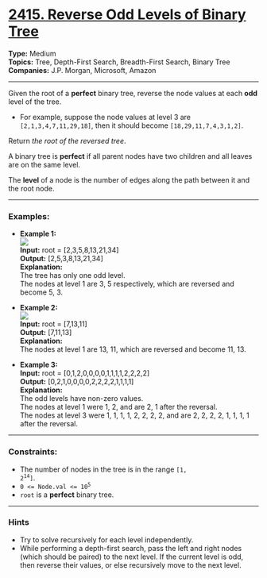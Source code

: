 # [2415. Reverse Odd Levels of Binary Tree](https://leetcode.com/problems/reverse-odd-levels-of-binary-tree)

**Type:** Medium <br>
**Topics:** Tree, Depth-First Search, Breadth-First Search, Binary Tree <br>
**Companies:** J.P. Morgan, Microsoft, Amazon
<hr>

Given the root of a **perfect** binary tree, reverse the node values at each **odd** level of the tree.
- For example, suppose the node values at level 3 are `[2,1,3,4,7,11,29,18]`, then it should become `[18,29,11,7,4,3,1,2]`.

Return *the root of the reversed tree*.

A binary tree is **perfect** if all parent nodes have two children and all leaves are on the same level.

The **level** of a node is the number of edges along the path between it and the root node.
<hr>

### Examples:
- **Example 1:** <br>
![](https://assets.leetcode.com/uploads/2022/07/28/first_case1.png) <br>
**Input:** root = [2,3,5,8,13,21,34] <br>
**Output:** [2,5,3,8,13,21,34] <br>
**Explanation:** <br>
The tree has only one odd level. <br>
The nodes at level 1 are 3, 5 respectively, which are reversed and become 5, 3.

- **Example 2:** <br>
![](https://assets.leetcode.com/uploads/2022/07/28/second_case3.png) <br>
**Input:** root = [7,13,11] <br>
**Output:** [7,11,13] <br>
**Explanation:** <br>
The nodes at level 1 are 13, 11, which are reversed and become 11, 13.

- **Example 3:** <br>
**Input:** root = [0,1,2,0,0,0,0,1,1,1,1,2,2,2,2] <br>
**Output:** [0,2,1,0,0,0,0,2,2,2,2,1,1,1,1] <br>
**Explanation:** <br>
The odd levels have non-zero values. <br>
The nodes at level 1 were 1, 2, and are 2, 1 after the reversal. <br>
The nodes at level 3 were 1, 1, 1, 1, 2, 2, 2, 2, and are 2, 2, 2, 2, 1, 1, 1, 1 after the reversal.
<hr>

### Constraints:
- The number of nodes in the tree is in the range <code>[1, 2<sup>14</sup>]</code>.
- <code>0 <= Node.val <= 10<sup>5</sup></code>
- `root` is a **perfect** binary tree.
<hr>

### Hints
- Try to solve recursively for each level independently.
- While performing a depth-first search, pass the left and right nodes (which should be paired) to the next level. If the current level is odd, then reverse their values, or else recursively move to the next level.